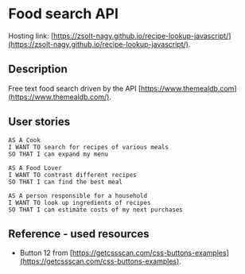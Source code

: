 # Food search API

Hosting link: [https://zsolt-nagy.github.io/recipe-lookup-javascript/](https://zsolt-nagy.github.io/recipe-lookup-javascript/).

## Description

Free text food search driven by the API [https://www.themealdb.com](https://www.themealdb.com/).

## User stories

```
AS A Cook
I WANT TO search for recipes of various meals
SO THAT I can expand my menu

AS A Food Lover
I WANT TO contrast different recipes
SO THAT I can find the best meal

AS A person responsible for a household
I WANT TO look up ingredients of recipes
SO THAT I can estimate costs of my next purchases
```

## Reference - used resources

- Button 12 from [https://getcssscan.com/css-buttons-examples](https://getcssscan.com/css-buttons-examples).